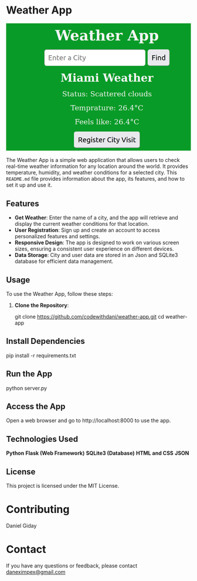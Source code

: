 # Weather App

![Weather App Screenshot](screenshot.png)

The Weather App is a simple web application that allows users to check real-time weather information for any location around the world. It provides temperature, humidity, and weather conditions for a selected city. This `README.md` file provides information about the app, its features, and how to set it up and use it.

## Features

- **Get Weather**: Enter the name of a city, and the app will retrieve and display the current weather conditions for that location.
- **User Registration**: Sign up and create an account to access personalized features and settings.
- **Responsive Design**: The app is designed to work on various screen sizes, ensuring a consistent user experience on different devices.
- **Data Storage**: City and user data are stored in an Json and SQLite3 database for efficient data management.

## Usage

To use the Weather App, follow these steps:

1. **Clone the Repository**:
  
   git clone https://github.com/codewithdani/weather-app.git
   cd weather-app

## Install Dependencies
pip install -r requirements.txt

## Run the App
python server.py

## Access the App
Open a web browser and go to http://localhost:8000 to use the app.

## Technologies Used
**Python**
**Flask (Web Framework)**
**SQLite3 (Database)**
**HTML and CSS**
**JSON**

## License
This project is licensed under the MIT License.

# Contributing
Daniel Giday

# Contact
If you have any questions or feedback, please contact daneximpex@gmail.com
